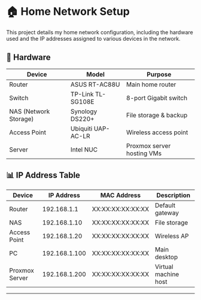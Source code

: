 # 🏠 Home Network Setup

This project details my home network configuration, including the hardware used and the IP addresses assigned to various devices in the network.

## 🔧 Hardware

| Device              | Model              | Purpose                   |
|---------------------|--------------------|---------------------------|
| Router              | ASUS RT-AC88U      | Main home router          |
| Switch              | TP-Link TL-SG108E  | 8-port Gigabit switch     |
| NAS (Network Storage)| Synology DS220+    | File storage & backup     |
| Access Point        | Ubiquiti UAP-AC-LR | Wireless access point     |
| Server              | Intel NUC          | Proxmox server hosting VMs|

## 📊 IP Address Table

| Device              | IP Address         | MAC Address               | Description                |
|---------------------|--------------------|---------------------------|----------------------------|
| Router              | 192.168.1.1        | XX:XX:XX:XX:XX:XX         | Default gateway            |
| NAS                 | 192.168.1.10       | XX:XX:XX:XX:XX:XX         | File storage               |
| Access Point        | 192.168.1.20       | XX:XX:XX:XX:XX:XX         | Wireless AP                |
| PC                  | 192.168.1.100      | XX:XX:XX:XX:XX:XX         | Main desktop               |
| Proxmox Server      | 192.168.1.200      | XX:XX:XX:XX:XX:XX         | Virtual machine host       |

---